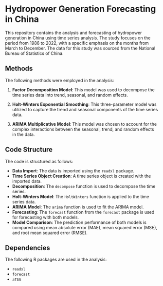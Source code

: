 # Hydropower Generation Forecasting in China

This repository contains the analysis and forecasting of hydropower generation in China using time series analysis. The study focuses on the period from 1986 to 2022, with a specific emphasis on the months from March to December. The data for this study was sourced from the National Bureau of Statistics of China.

## Methods

The following methods were employed in the analysis:

1. **Factor Decomposition Model**: This model was used to decompose the time series data into trend, seasonal, and random effects.

2. **Holt-Winters Exponential Smoothing**: This three-parameter model was utilized to capture the trend and seasonal components of the time series data.

3. **ARIMA Multiplicative Model**: This model was chosen to account for the complex interactions between the seasonal, trend, and random effects in the data.


## Code Structure

The code is structured as follows:

- **Data Import**: The data is imported using the `readxl` package.
- **Time Series Object Creation**: A time series object is created with the imported data.
- **Decomposition**: The `decompose` function is used to decompose the time series.
- **Holt-Winters Model**: The `HoltWinters` function is applied to the time series data.
- **ARIMA Model**: The `arima` function is used to fit the ARIMA model.
- **Forecasting**: The `forecast` function from the `forecast` package is used for forecasting with both models.
- **Model Comparison**: The prediction performance of both models is compared using mean absolute error (MAE), mean squared error (MSE), and root mean squared error (RMSE).

## Dependencies

The following R packages are used in the analysis:

- `readxl`
- `forecast`
- `aTSA`
